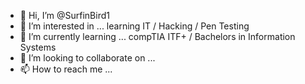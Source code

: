 - 👋 Hi, I’m @SurfinBird1
- 👀 I’m interested in ... learning IT / Hacking / Pen Testing 
- 🌱 I’m currently learning ... compTIA ITF+ / Bachelors in Information Systems
- 💞️ I’m looking to collaborate on ... 
- 📫 How to reach me ...

<!---
SurfinBird1/SurfinBird1 is a ✨ special ✨ repository because its `README.md` (this file) appears on your GitHub profile.
You can click the Preview link to take a look at your changes.
--->
